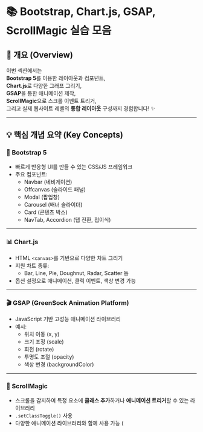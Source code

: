 # 📚 Bootstrap, Chart.js, GSAP, ScrollMagic 실습 모음

## 📌 개요 (Overview)

이번 섹션에서는  
**Bootstrap 5**를 이용한 레이아웃과 컴포넌트,  
**Chart.js**로 다양한 그래프 그리기,  
**GSAP**을 통한 애니메이션 제작,  
**ScrollMagic**으로 스크롤 이벤트 트리거,  
그리고 실제 웹사이트 레벨의 **통합 레이아웃** 구성까지 경험합니다! ✨

---

## 💡 핵심 개념 요약 (Key Concepts)

### 🎨 Bootstrap 5

- 빠르게 반응형 UI를 만들 수 있는 CSS/JS 프레임워크
- 주요 컴포넌트:
  - Navbar (네비게이션)
  - Offcanvas (슬라이드 패널)
  - Modal (팝업창)
  - Carousel (배너 슬라이더)
  - Card (콘텐츠 박스)
  - NavTab, Accordion (탭 전환, 접이식)

---

### 📊 Chart.js

- HTML `<canvas>`를 기반으로 다양한 차트 그리기
- 지원 차트 종류:
  - Bar, Line, Pie, Doughnut, Radar, Scatter 등
- 옵션 설정으로 애니메이션, 클릭 이벤트, 색상 변경 가능

---

### 🎬 GSAP (GreenSock Animation Platform)

- JavaScript 기반 고성능 애니메이션 라이브러리
- 예시:
  - 위치 이동 (x, y)
  - 크기 조정 (scale)
  - 회전 (rotate)
  - 투명도 조절 (opacity)
  - 색상 변경 (backgroundColor)

---

### 🧲 ScrollMagic

- 스크롤을 감지하여 특정 요소에 **클래스 추가**하거나 **애니메이션 트리거**할 수 있는 라이브러리
- `.setClassToggle()` 사용
- 다양한 애니메이션 라이브러리와 함께 사용 가능 (
